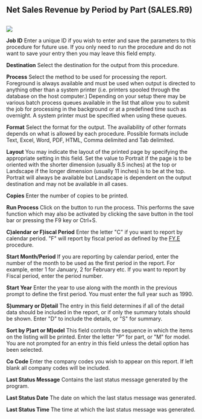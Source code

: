 ##  Net Sales Revenue by Period by Part (SALES.R9)

<PageHeader />

##

![](./SALES-R9-1.jpg)

**Job ID** Enter a unique ID if you wish to enter and save the parameters to
this procedure for future use. If you only need to run the procedure and do
not want to save your entry then you may leave this field empty.  
  
**Destination** Select the destination for the output from this procedure.  
  
**Process** Select the method to be used for processing the report. Foreground
is always available and must be used when output is directed to anything other
than a system printer (i.e. printers spooled through the database on the host
computer.) Depending on your setup there may be various batch process queues
available in the list that allow you to submit the job for processing in the
background or at a predefined time such as overnight. A system printer must be
specified when using these queues.  
  
**Format** Select the format for the output. The availability of other formats
depends on what is allowed by each procedure. Possible formats include Text,
Excel, Word, PDF, HTML, Comma delimited and Tab delimited.  
  
**Layout** You may indicate the layout of the printed page by specifying the
appropriate setting in this field. Set the value to Portrait if the page is to
be oriented with the shorter dimension (usually 8.5 inches) at the top or
Landscape if the longer dimension (usually 11 inches) is to be at the top.
Portrait will always be available but Landscape is dependent on the output
destination and may not be available in all cases.  
  
**Copies** Enter the number of copies to be printed.  
  
**Run Process** Click on the button to run the process. This performs the save
function which may also be activated by clicking the save button in the tool
bar or pressing the F9 key or Ctrl+S.  
  
**C)alendar or F)iscal Period** Enter the letter "C" if you want to report by calendar period. "F" will report by fiscal period as defined by the [ FY.E ](../../../../GL-OVERVIEW/GL-ENTRY/FY-E/README.md) procedure.   
  
**Start Month/Period** If you are reporting by calendar period, enter the
number of the month to be used as the first period in the report. For example,
enter 1 for January, 2 for February etc. If you want to report by Fiscal
period, enter the period number.  
  
**Start Year** Enter the year to use along with the month in the previous
prompt to define the first period. You must enter the full year such as 1990.  
  
**S)ummary or D)etail** The entry in this field determines if all of the
detail data should be included in the report, or if only the summary totals
should be shown. Enter "D" to include the details, or "S" for summary.  
  
**Sort by P)art or M)odel** This field controls the sequence in which the
items on the listing will be printed. Enter the letter "P" for part, or "M"
for model. You are not prompted for an entry in this field unless the detail
option has been selected.  
  
**Co Code** Enter the company codes you wish to appear on this report. If left
blank all company codes will be included.  
  
**Last Status Message** Contains the last status message generated by the
program.  
  
**Last Status Date** The date on which the last status message was generated.  
  
**Last Status Time** The time at which the last status message was generated.  
  
  
<badge text= "Version 8.10.57" vertical="middle" />

<PageFooter />